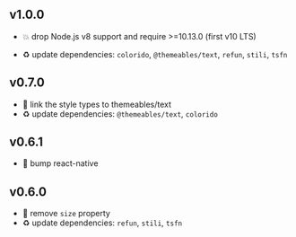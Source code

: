 ## v1.0.0

* 💥 drop Node.js v8 support and require >=10.13.0 (first v10 LTS)

* ♻️ update dependencies: `colorido`, `@themeables/text`, `refun`, `stili`, `tsfn`

## v0.7.0

* 🌱 link the style types to themeables/text
* ♻️ update dependencies: `@themeables/text`, `colorido`

## v0.6.1

* 🐞 bump react-native

## v0.6.0

* 🐞 remove `size` property
* ♻️ update dependencies: `refun`, `stili`, `tsfn`
